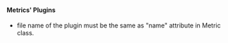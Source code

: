 
#### Metrics' Plugins
- file name of the plugin must be the same as "name" attribute in Metric class.
